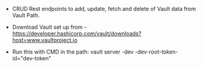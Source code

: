 * CRUD Rest endpoints to add, update, fetch and delete of Vault data from Vault Path.

* Download Vault set up from - https://developer.hashicorp.com/vault/downloads?host=www.vaultproject.io

* Run this with CMD in the path: vault server -dev -dev-root-token-id="dev-token"
